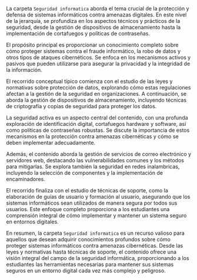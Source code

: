 La carpeta `Seguridad informatica` aborda el tema crucial de la protección y defensa de sistemas informáticos contra amenazas digitales. En este nivel de la jerarquía, se profundiza en los aspectos técnicos y prácticos de la seguridad, desde la gestión de dispositivos de almacenamiento hasta la implementación de cortafuegos y políticas de contraseñas.

El propósito principal es proporcionar un conocimiento completo sobre cómo proteger sistemas contra el fraude informático, la robo de datos y otros tipos de ataques cibernéticos. Se enfoca en los mecanismos activos y pasivos que pueden utilizarse para asegurar la privacidad y la integridad de la información.

El recorrido conceptual típico comienza con el estudio de las leyes y normativas sobre protección de datos, explorando cómo estas regulaciones afectan a la gestión de la seguridad en organizaciones. A continuación, se aborda la gestión de dispositivos de almacenamiento, incluyendo técnicas de criptografía y copias de seguridad para proteger los datos.

La seguridad activa es un aspecto central del contenido, con una profunda exploración de identificación digital, cortafuegos hardware y software, así como políticas de contraseñas robustas. Se discute la importancia de estos mecanismos en la protección contra amenazas cibernéticas y cómo se deben implementar adecuadamente.

Además, el contenido aborda la gestión de servicios de correo electrónico y servidores web, destacando las vulnerabilidades comunes y los métodos para mitigarlas. Se explora también la seguridad en redes inalambricas, incluyendo la selección de componentes y la implementación de encaminadores.

El recorrido finaliza con el estudio de técnicas de soporte, como la elaboración de guías de usuario y formación al usuario, asegurando que los sistemas informáticos sean utilizados de manera segura por todos sus usuarios. Este enfoque completo proporciona a los estudiantes una comprensión integral de cómo implementar y mantener un sistema seguro en entornos digitales.

En resumen, la carpeta `Seguridad informatica` es un recurso valioso para aquellos que desean adquirir conocimientos profundos sobre cómo proteger sistemas informáticos contra amenazas cibernéticas. Desde las leyes y normativas hasta técnicas de soporte, el contenido ofrece una visión integral del campo de la seguridad informática, proporcionando a los estudiantes las herramientas necesarias para mantener sus sistemas seguros en un entorno digital cada vez más complejo y peligroso.
